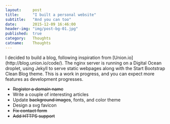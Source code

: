 ```yaml
---
layout:     post
title:      "I built a personal website"
subtitle:   "And you can too"
date:       2015-12-09 16:46:00
header-img: "img/post-bg-01.jpg"
published:  true
category:   Thoughts
catname:    Thoughts
---
```


<p>I decided to build a blog, following inspiration from [Union.io](http://blog.union.io/code/). The nginx server is running on a Digital Ocean droplet, using Jekyll to serve static webpages along with the Start Bootstrap Clean Blog theme. This is a work in progress, and you can expect more features as development progresses.</p>

<ul>
  <li><s>Register a domain name</s></li>
  <li>Write a couple of interesting articles</li>
  <li>Update <s>background images</s>, fonts, and color theme</li>
  <li>Design a svg favicon</li>
  <li><s>Fix contact form</s></li>
  <li><s>Add HTTPS support</s></li>
</ul>

